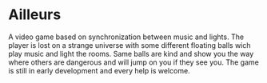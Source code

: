 # Ailleurs
A video game based on synchronization between music and lights. The player is lost on a strange universe with some different floating balls wich play music and light the rooms. Same balls are kind and show you the way where others are dangerous and will jump on you if they see you. The game is still in early development and every help is welcome.
